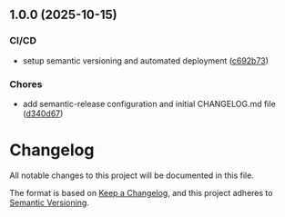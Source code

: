 ## 1.0.0 (2025-10-15)


### CI/CD

* setup semantic versioning and automated deployment ([c692b73](https://github.com/see-paw/backend/commit/c692b7300472c33155bbd2896a180ad772524fb4))


### Chores

* add semantic-release configuration and initial CHANGELOG.md file ([d340d67](https://github.com/see-paw/backend/commit/d340d678e41f928373448ae068df88db5ae17383))

# Changelog

All notable changes to this project will be documented in this file.

The format is based on [Keep a Changelog](https://keepachangelog.com/en/1.0.0/),
and this project adheres to [Semantic Versioning](https://semver.org/spec/v2.0.0.html).
